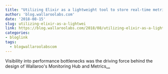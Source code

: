 ```yaml
---
title: "Utilizing Elixir as a lightweight tool to store real-time metrics data"
author: 'blog.wallaroolabs.com'
date: '2018-08-15'
slug: utilizing-elixir-as-a-lightwei
link: https://blog.wallaroolabs.com/2018/08/utilizing-elixir-as-a-lightweight-tool-to-store-real-time-metrics-data/
categories:
- bloglink
tags:
  - blogwallaroolabscom
---
```


Visibility into performance bottlenecks was the driving force behind the design of Wallaroo's Monitoring Hub and Metrics[... <i class="fas fa-external-link-alt"></i>](https://blog.wallaroolabs.com/2018/08/utilizing-elixir-as-a-lightweight-tool-to-store-real-time-metrics-data/)

